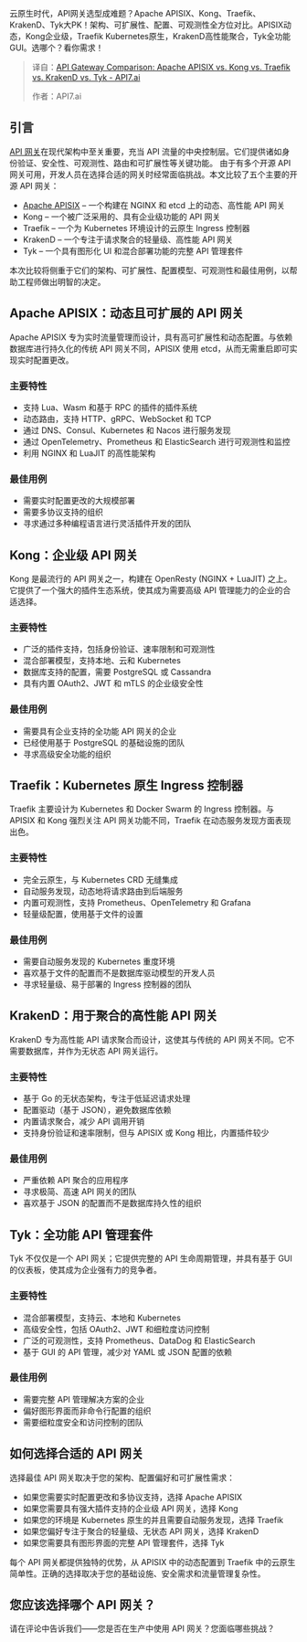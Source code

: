 <!--
title: API 网关对比
cover: https://static.api7.ai/uploads/2025/03/10/vYTbfeBw_api-gateway-guide-10.webp
summary: 云原生时代，API网关选型成难题？Apache APISIX、Kong、Traefik、KrakenD、Tyk大PK！架构、可扩展性、配置、可观测性全方位对比。APISIX动态，Kong企业级，Traefik Kubernetes原生，KrakenD高性能聚合，Tyk全功能GUI。选哪个？看你需求！
-->

云原生时代，API网关选型成难题？Apache APISIX、Kong、Traefik、KrakenD、Tyk大PK！架构、可扩展性、配置、可观测性全方位对比。APISIX动态，Kong企业级，Traefik Kubernetes原生，KrakenD高性能聚合，Tyk全功能GUI。选哪个？看你需求！

> 译自：[API Gateway Comparison: Apache APISIX vs. Kong vs. Traefik vs. KrakenD vs. Tyk - API7.ai](https://api7.ai/learning-center/api-gateway-guide/api-gateway-comparison-apisix-kong-traefik-krakend-tyk)
> 
> 作者：API7.ai

## 引言

[API 网关](https://api7.ai/learning-center/api-gateway-guide/what-is-an-api-gateway)在现代架构中至关重要，充当 API 流量的中央控制层。它们提供诸如身份验证、安全性、可观测性、路由和可扩展性等关键功能。
由于有多个开源 API 网关可用，开发人员在选择合适的网关时经常面临挑战。本文比较了五个主要的开源 API 网关：

*   [Apache APISIX](https://api7.ai/apisix) – 一个构建在 NGINX 和 etcd 上的动态、高性能 API 网关
*   Kong – 一个被广泛采用的、具有企业级功能的 API 网关
*   Traefik – 一个为 Kubernetes 环境设计的云原生 Ingress 控制器
*   KrakenD – 一个专注于请求聚合的轻量级、高性能 API 网关
*   Tyk – 一个具有图形化 UI 和混合部署功能的完整 API 管理套件

本次比较将侧重于它们的架构、可扩展性、配置模型、可观测性和最佳用例，以帮助工程师做出明智的决定。

## Apache APISIX：动态且可扩展的 API 网关

Apache APISIX 专为实时流量管理而设计，具有高可扩展性和动态配置。与依赖数据库进行持久化的传统 API 网关不同，APISIX 使用 etcd，从而无需重启即可实现实时配置更改。

### 主要特性

*   支持 Lua、Wasm 和基于 RPC 的插件的插件系统
*   动态路由，支持 HTTP、gRPC、WebSocket 和 TCP
*   通过 DNS、Consul、Kubernetes 和 Nacos 进行服务发现
*   通过 OpenTelemetry、Prometheus 和 ElasticSearch 进行可观测性和监控
*   利用 NGINX 和 LuaJIT 的高性能架构

### 最佳用例

*   需要实时配置更改的大规模部署
*   需要多协议支持的组织
*   寻求通过多种编程语言进行灵活插件开发的团队

## Kong：企业级 API 网关

Kong 是最流行的 API 网关之一，构建在 OpenResty (NGINX + LuaJIT) 之上。它提供了一个强大的插件生态系统，使其成为需要高级 API 管理能力的企业的合适选择。

### 主要特性

*   广泛的插件支持，包括身份验证、速率限制和可观测性
*   混合部署模型，支持本地、云和 Kubernetes
*   数据库支持的配置，需要 PostgreSQL 或 Cassandra
*   具有内置 OAuth2、JWT 和 mTLS 的企业级安全性

### 最佳用例

*   需要具有企业支持的全功能 API 网关的企业
*   已经使用基于 PostgreSQL 的基础设施的团队
*   寻求高级安全功能的组织

## Traefik：Kubernetes 原生 Ingress 控制器

Traefik 主要设计为 Kubernetes 和 Docker Swarm 的 Ingress 控制器。与 APISIX 和 Kong 强烈关注 API 网关功能不同，Traefik 在动态服务发现方面表现出色。

### 主要特性

*   完全云原生，与 Kubernetes CRD 无缝集成
*   自动服务发现，动态地将请求路由到后端服务
*   内置可观测性，支持 Prometheus、OpenTelemetry 和 Grafana
*   轻量级配置，使用基于文件的设置

### 最佳用例

*   需要自动服务发现的 Kubernetes 重度环境
*   喜欢基于文件的配置而不是数据库驱动模型的开发人员
*   寻求轻量级、易于部署的 Ingress 控制器的团队

## KrakenD：用于聚合的高性能 API 网关

KrakenD 专为高性能 API 请求聚合而设计，这使其与传统的 API 网关不同。它不需要数据库，并作为无状态 API 网关运行。

### 主要特性

*   基于 Go 的无状态架构，专注于低延迟请求处理
*   配置驱动（基于 JSON），避免数据库依赖
*   内置请求聚合，减少 API 调用开销
*   支持身份验证和速率限制，但与 APISIX 或 Kong 相比，内置插件较少

### 最佳用例

*   严重依赖 API 聚合的应用程序
*   寻求极简、高速 API 网关的团队
*   喜欢基于 JSON 的配置而不是数据库持久性的组织

## Tyk：全功能 API 管理套件

Tyk 不仅仅是一个 API 网关；它提供完整的 API 生命周期管理，并具有基于 GUI 的仪表板，使其成为企业强有力的竞争者。

### 主要特性

*   混合部署模型，支持云、本地和 Kubernetes
*   高级安全性，包括 OAuth2、JWT 和细粒度访问控制
*   广泛的可观测性，支持 Prometheus、DataDog 和 ElasticSearch
*   基于 GUI 的 API 管理，减少对 YAML 或 JSON 配置的依赖

### 最佳用例

- 需要完整 API 管理解决方案的企业
- 偏好图形界面而非命令行配置的组织
- 需要细粒度安全和访问控制的团队

## 如何选择合适的 API 网关

选择最佳 API 网关取决于您的架构、配置偏好和可扩展性需求：

- 如果您需要实时配置更改和多协议支持，选择 Apache APISIX
- 如果您需要具有强大插件支持的企业级 API 网关，选择 Kong
- 如果您的环境是 Kubernetes 原生的并且需要自动服务发现，选择 Traefik
- 如果您偏好专注于聚合的轻量级、无状态 API 网关，选择 KrakenD
- 如果您需要具有图形界面的完整 API 管理套件，选择 Tyk

每个 API 网关都提供独特的优势，从 APISIX 中的动态配置到 Traefik 中的云原生简单性。正确的选择取决于您的基础设施、安全需求和流量管理复杂性。

## 您应该选择哪个 API 网关？

请在评论中告诉我们——您是否在生产中使用 API 网关？您面临哪些挑战？